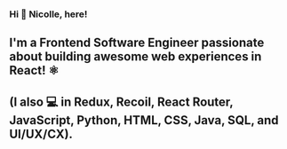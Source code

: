### Hi 👋 Nicolle, here!
## I'm a Frontend Software Engineer passionate about building awesome web experiences in React! ⚛️ 
## (I also 💻 in Redux, Recoil, React Router, JavaScript, Python, HTML, CSS, Java, SQL, and UI/UX/CX). 

<!--
**nicolleromero/nicolleromero** is a ✨ _special_ ✨ repository because its `README.md` (this file) appears on your GitHub profile.

Here are some ideas to get you started:

- 🔭 I’m currently working on ...
- 🌱 I’m currently learning ...
- 👯 I’m looking to collaborate on ...
- 🤔 I’m looking for help with ...
- 💬 Ask me about ...
- 📫 How to reach me: ...
- 😄 Pronouns: ...
- ⚡ Fun fact: ...
-->
